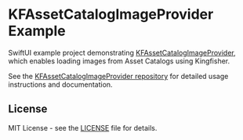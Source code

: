 # KFAssetCatalogImageProvider Example

SwiftUI example project demonstrating [KFAssetCatalogImageProvider](https://github.com/mattorb/KFAssetCatalogImageProvider), which enables loading images from Asset Catalogs using Kingfisher.

See the [KFAssetCatalogImageProvider repository](https://github.com/mattorb/KFAssetCatalogImageProvider) for detailed usage instructions and documentation.

## License

MIT License - see the [LICENSE](LICENSE) file for details.
